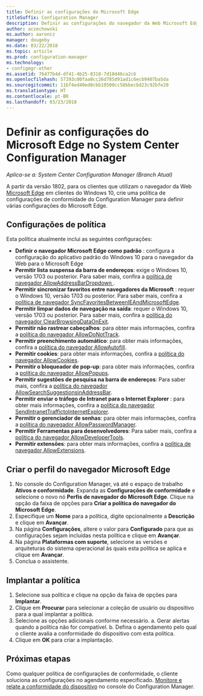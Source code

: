 ```yaml
---
title: Definir as configurações do Microsoft Edge
titleSuffix: Configuration Manager
description: Definir as configurações do navegador da Web Microsoft Edge em clientes do Windows 10
author: aczechowski
ms.author: aaroncz
manager: dougeby
ms.date: 03/22/2018
ms.topic: article
ms.prod: configuration-manager
ms.technology:
- configmgr-other
ms.assetid: 76477b4d-df41-4b25-8318-7d18d46ca2c6
ms.openlocfilehash: 57393c00faa0cc26d785d91ad1c6ecb9407ba5da
ms.sourcegitcommit: 11bf4ed40ed0cbb10500cc58bbecbd23c92bfe20
ms.translationtype: HT
ms.contentlocale: pt-BR
ms.lasthandoff: 03/23/2018
---
```

# <a name="configure-microsoft-edge-settings-in-system-center-configuration-manager"></a>Definir as configurações do Microsoft Edge no System Center Configuration Manager

*Aplica-se a: System Center Configuration Manager (Branch Atual)*

<!-- 1357310 -->
A partir da versão 1802, para os clientes que utilizam o navegador da Web [Microsoft Edge](https://technet.microsoft.com/microsoft-edge/bb265256) em clientes do Windows 10, crie uma política de configurações de conformidade do Configuration Manager para definir várias configurações do Microsoft Edge. 



## <a name="policy-settings"></a>Configurações de política
Esta política atualmente inclui as seguintes configurações:
- **Definir o navegador Microsoft Edge como padrão** : configura a configuração do aplicativo padrão do Windows 10 para o navegador da Web para o Microsoft Edge
- **Permitir lista suspensa da barra de endereços**: exige o Windows 10, versão 1703 ou posterior. Para saber mais, confira a [política de navegador AllowAddressBarDropdown ](/windows/client-management/mdm/policy-csp-browser#browser-allowaddressbardropdown).
- **Permitir sincronizar favoritos entre navegadores da Microsoft** : requer o Windows 10, versão 1703 ou posterior. Para saber mais, confira a [política de navegador SyncFavoritesBetweenIEAndMicrosoftEdge](/windows/client-management/mdm/policy-csp-browser#browser-syncfavoritesbetweenieandmicrosoftedge).
- **Permitir limpar dados de navegação na saída**: requer o Windows 10, versão 1703 ou posterior. Para saber mais, confira a [política do navegador ClearBrowsingDataOnExit](/windows/client-management/mdm/policy-csp-browser#browser-clearbrowsingdataonexit).
- **Permitir não rastrear cabeçalhos**: para obter mais informações, confira a [política do navegador AllowDoNotTrack](/windows/client-management/mdm/policy-csp-browser#browser-allowdonottrack).
- **Permitir preenchimento automático**: para obter mais informações, confira a [ política do navegador AllowAutofill](/windows/client-management/mdm/policy-csp-browser#browser-allowautofill).
- **Permitir cookies**: para obter mais informações, confira a [política do navegador AllowCookies](/windows/client-management/mdm/policy-csp-browser#browser-allowcookies).
- **Permitir o bloqueador de pop-up**: para obter mais informações, confira a [política do navegador AllowPopups](/windows/client-management/mdm/policy-csp-browser#browser-allowpopups).
- **Permitir sugestões de pesquisa na barra de endereços**: Para saber mais, confira a [política do navegador AllowSearchSuggestionsinAddressBar](/windows/client-management/mdm/policy-csp-browser#browser-allowsearchsuggestionsinaddressbar).
- **Permitir enviar o tráfego de Intranet para o Internet Explorer** : para obter mais informações, confira a [política do navegador SendIntranetTraffictoInternetExplorer](/windows/client-management/mdm/policy-csp-browser#browser-sendintranettraffictointernetexplorer).
- **Permitir o gerenciador de senhas**: para obter mais informações, confira a [política do navegador AllowPasswordManager](/windows/client-management/mdm/policy-csp-browser#browser-allowpasswordmanager).
- **Permitir Ferramentas para desenvolvedores**: Para saber mais, confira a [política do navegador AllowDeveloperTools](/windows/client-management/mdm/policy-csp-browser#browser-allowdevelopertools).
- **Permitir extensões**: para obter mais informações, confira a [política de navegador AllowExtensions](/windows/client-management/mdm/policy-csp-browser#browser-allowextensions).



## <a name="create-the-microsoft-edge-browser-profile"></a>Criar o perfil do navegador Microsoft Edge

1. No console do Configuration Manager, vá até o espaço de trabalho **Ativos e conformidade**. Expanda as **Configurações de conformidade** e selecione o novo nó **Perfis de navegador do Microsoft Edge**. Clique na opção da faixa de opções para **Criar a política do navegador do Microsoft Edge**.
2. Especifique um **Nome** para a política, digite opcionalmente a **Descrição** e clique em **Avançar**.
3. Na página **Configurações**, altere o valor para **Configurado** para que as configurações sejam incluídas nesta política e clique em **Avançar**.
4. Na página **Plataformas com suporte**, selecione as versões e arquiteturas do sistema operacional às quais esta política se aplica e clique em **Avançar**. 
5. Conclua o assistente.



## <a name="deploy-the-policy"></a>Implantar a política

1. Selecione sua política e clique na opção da faixa de opções para **Implantar**.
2. Clique em **Procurar** para selecionar a coleção de usuário ou dispositivo para a qual implantar a política. 
3. Selecione as opções adicionais conforme necessário. 
    a. Gerar alertas quando a política não for compatível. 
    b. Defina o agendamento pelo qual o cliente avalia a conformidade do dispositivo com esta política.
4. Clique em **OK** para criar a implantação.



## <a name="next-steps"></a>Próximas etapas

Como qualquer política de configurações de conformidade, o cliente soluciona as configurações no agendamento especificado. [Monitore e relate a conformidade do dispositivo](/sccm/compliance/deploy-use/monitor-compliance-settings) no console do Configuration Manager.
